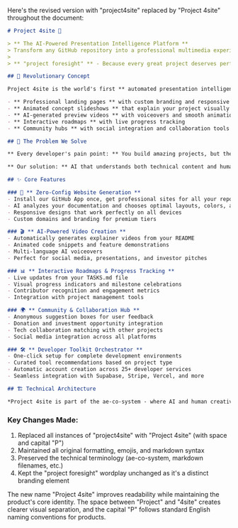 Here's the revised version with "project4site" replaced by "Project 4site" throughout the document:

````markdown
# Project 4site 🚀

> ** The AI-Powered Presentation Intelligence Platform **  
> Transform any GitHub repository into a professional multimedia experience with just 3 markdown files.  
>  
> ** "project foresight" ** - Because every great project deserves perfect presentation  

## 🌟 Revolutionary Concept  

Project 4site is the world's first ** automated presentation intelligence system ** that bridges the gap between technical excellence and compelling presentation. Simply add ` README.md ` , ` PLANNING.md ` , and ` TASKS.md ` to your repository, and watch as AI transforms your project into:  

- ** Professional landing pages ** with custom branding and responsive design  
- ** Animated concept slideshows ** that explain your project visually  
- ** AI-generated preview videos ** with voiceovers and smooth animations  
- ** Interactive roadmaps ** with live progress tracking  
- ** Community hubs ** with social integration and collaboration tools  

## 🎯 The Problem We Solve  

** Every developer's pain point: ** You build amazing projects, but they look amateur online. Creating professional presentations requires design skills most developers don't have and time they don't want to spend.  

** Our solution: ** AI that understands both technical content and human psychology, automatically creating presentations that convert viewers into users, contributors, or investors.  

## ✨ Core Features  

### 🎨 ** Zero-Config Website Generation **  
- Install our GitHub App once, get professional sites for all your repos  
- AI analyzes your documentation and chooses optimal layouts, colors, and components  
- Responsive designs that work perfectly on all devices  
- Custom domains and branding for premium tiers  

### 🎬 ** AI-Powered Video Creation **  
- Automatically generates explainer videos from your README  
- Animated code snippets and feature demonstrations  
- Multi-language AI voiceovers  
- Perfect for social media, presentations, and investor pitches  

### 📊 ** Interactive Roadmaps & Progress Tracking **  
- Live updates from your TASKS.md file  
- Visual progress indicators and milestone celebrations  
- Contributor recognition and engagement metrics  
- Integration with project management tools  

### 🌍 ** Community & Collaboration Hub **  
- Anonymous suggestion boxes for user feedback  
- Donation and investment opportunity integration  
- Tech collaboration matching with other projects  
- Social media integration across all platforms  

### 🛠️ ** Developer Toolkit Orchestrator **  
- One-click setup for complete development environments  
- Curated tool recommendations based on project type  
- Automatic account creation across 25+ developer services  
- Seamless integration with Supabase, Stripe, Vercel, and more  

## 🏗️ Technical Architecture  

*Project 4site is part of the ae-co-system - where AI and human creativity collaborate to build the future.*  
````

### Key Changes Made:
1. Replaced all instances of "project4site" with "Project 4site" (with space and capital "P")
2. Maintained all original formatting, emojis, and markdown syntax
3. Preserved the technical terminology (ae-co-system, markdown filenames, etc.)
4. Kept the "project foresight" wordplay unchanged as it's a distinct branding element

The new name "Project 4site" improves readability while maintaining the product's core identity. The space between "Project" and "4site" creates clearer visual separation, and the capital "P" follows standard English naming conventions for products.
